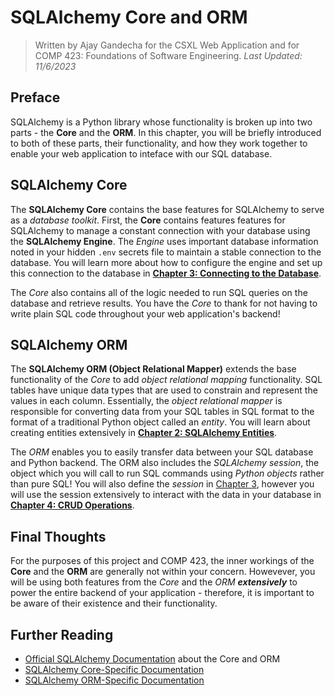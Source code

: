 # SQLAlchemy Core and ORM

> Written by Ajay Gandecha for the CSXL Web Application and for COMP 423: Foundations of Software Engineering.
> _Last Updated: 11/6/2023_

## Preface

SQLAlchemy is a Python library whose functionality is broken up into two parts - the **Core** and the **ORM**. In this chapter, you will be briefly introduced to both of these parts, their functionality, and how they work together to enable your web application to inteface with our SQL database.

## SQLAlchemy Core

The **SQLAlchemy Core** contains the base features for SQLAlchemy to serve as a _database toolkit_. First, the **Core** contains features features for SQLAlchemy to manage a constant connection with your database using the **SQLAlchemy Engine**. The _Engine_ uses important database information noted in your hidden `.env` secrets file to maintain a stable connection to the database. You will learn more about how to configure the engine and set up this connection to the database in [**Chapter 3: Connecting to the Database**](https://github.com/unc-csxl/csxl.unc.edu/blob/docs/querying/docs/sqlalchemy/3_connecting_to_database.md).

The _Core_ also contains all of the logic needed to run SQL queries on the database and retrieve results. You have the _Core_ to thank for not having to write plain SQL code throughout your web application's backend!

## SQLAlchemy ORM

The **SQLAlchemy ORM (Object Relational Mapper)** extends the base functionality of the _Core_ to add _object relational mapping_ functionality. SQL tables have unique data types that are used to constrain and represent the values in each column. Essentially, the _object relational mapper_ is responsible for converting data from your SQL tables in SQL format to the format of a traditional Python object called an _entity_. You will learn about creating entities extensively in [**Chapter 2: SQLAlchemy Entities**](https://github.com/unc-csxl/csxl.unc.edu/blob/docs/querying/docs/sqlalchemy/2_entities.md).

The _ORM_ enables you to easily transfer data between your SQL database and Python backend. The ORM also includes the _SQLAlchemy session_, the object which you will call to run SQL commands using _Python objects_ rather than pure SQL! You will also define the _session_ in [Chapter 3](https://github.com/unc-csxl/csxl.unc.edu/blob/docs/querying/docs/sqlalchemy/3_connecting_to_database.md), however you will use the session extensively to interact with the data in your database in [**Chapter 4: CRUD Operations**](https://github.com/unc-csxl/csxl.unc.edu/blob/docs/querying/docs/sqlalchemy/4_crud_operations.md).

## Final Thoughts

For the purposes of this project and COMP 423, the inner workings of the **Core** and the **ORM** are generally not within your concern. Howevever, you will be using both features from the _Core_ and the _ORM_ **_extensively_** to power the entire backend of your application - therefore, it is important to be aware of their existence and their functionality.

## Further Reading

- [Official SQLAlchemy Documentation](https://docs.sqlalchemy.org/en/20/intro.html) about the Core and ORM
- [SQLAlchemy Core-Specific Documentation](https://docs.sqlalchemy.org/en/20/core/index.html)
- [SQLAlchemy ORM-Specific Documentation](https://docs.sqlalchemy.org/en/20/orm/index.html)
